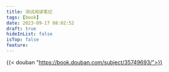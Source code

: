 ```yaml
---
title: 测试阅读笔记
tags: [book]
date: 2023-09-17 08:02:52
draft: true
hideInList: false
isTop: false
feature: 
---
```


{{< douban "https://book.douban.com/subject/35749693/">}}